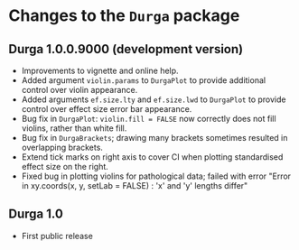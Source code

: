 # Changes to the `Durga` package

## Durga 1.0.0.9000 (development version)

* Improvements to vignette and online help.
* Added argument `violin.params` to `DurgaPlot` to provide additional control over violin appearance.
* Added arguments `ef.size.lty` and `ef.size.lwd` to `DurgaPlot` to provide control over effect size error bar appearance. 
* Bug fix in `DurgaPlot`: `violin.fill = FALSE` now correctly does not fill violins, rather than white fill.
* Bug fix in `DurgaBrackets`; drawing many brackets sometimes resulted in overlapping brackets.
* Extend tick marks on right axis to cover CI when plotting standardised effect size on the right.
* Fixed bug in plotting violins for pathological data; failed with error "Error in xy.coords(x, y, setLab = FALSE) : 'x' and 'y' lengths differ"

## Durga 1.0

* First public release
